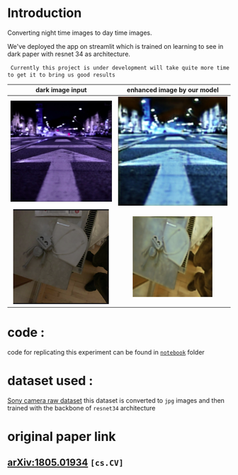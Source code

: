 # Introduction
Converting night time images to day time images.

We've deployed the app on streamlit which is trained on learning to see in dark paper with resnet 34 as architecture.

     Currently this project is under development will take quite more time to get it to bring us good results 
dark image input           |  enhanced image by our model 
:-------------------------:|:-------------------------:
![](./images/input1.png)   |![](./images/output1.png)
![](./images/input2.png)   |![](./images/output2.png)
# code : 
code for replicating this experiment can be found in [`notebook`](https://github.com/someshfengde/learning_to_see_in_dark-/tree/main/notebook) folder 

# dataset used : 
[Sony camera raw dataset](https://storage.googleapis.com/isl-datasets/SID/Sony.zip)
this dataset is converted to `jpg` images and then trained with the backbone of `resnet34` architecture 

# original paper link 
## [arXiv:1805.01934](https://arxiv.org/abs/1805.01934) `[cs.CV]`

